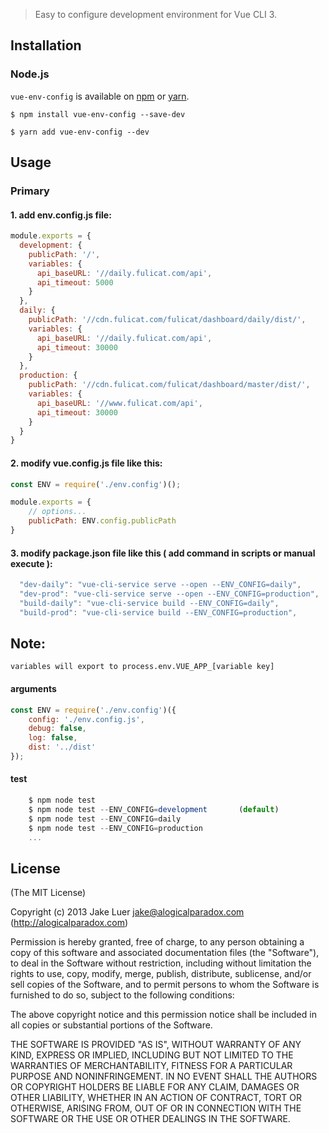 

> Easy to configure development environment for Vue CLI 3.

## Installation

### Node.js

`vue-env-config` is available on [npm](http://npmjs.org) or [yarn](https://yarnpkg.com).

    $ npm install vue-env-config --save-dev

    $ yarn add vue-env-config --dev

## Usage

### Primary

#### 1. add env.config.js file:

```js
module.exports = {
  development: {
    publicPath: '/',
    variables: {
      api_baseURL: '//daily.fulicat.com/api',
      api_timeout: 5000
    }
  },
  daily: {
    publicPath: '//cdn.fulicat.com/fulicat/dashboard/daily/dist/',
    variables: {
      api_baseURL: '//daily.fulicat.com/api',
      api_timeout: 30000
    }
  },
  production: {
    publicPath: '//cdn.fulicat.com/fulicat/dashboard/master/dist/',
    variables: {
      api_baseURL: '//www.fulicat.com/api',
      api_timeout: 30000
    }
  }
}
```

#### 2. modify vue.config.js file like this:

```js
const ENV = require('./env.config')();

module.exports = {
	// options...
	publicPath: ENV.config.publicPath
}
```

#### 3. modify package.json file like this ( add command in scripts or manual execute ):

```js
  "dev-daily": "vue-cli-service serve --open --ENV_CONFIG=daily",
  "dev-prod": "vue-cli-service serve --open --ENV_CONFIG=production",
  "build-daily": "vue-cli-service build --ENV_CONFIG=daily",
  "build-prod": "vue-cli-service build --ENV_CONFIG=production",
```

## Note:
    variables will export to process.env.VUE_APP_[variable key]


#### arguments

```js
const ENV = require('./env.config')({
	config: './env.config.js',
	debug: false,
	log: false,
	dist: '../dist'
});
```



#### test

```js
    $ npm node test
    $ npm node test --ENV_CONFIG=development       (default)
    $ npm node test --ENV_CONFIG=daily
    $ npm node test --ENV_CONFIG=production
    ...
```




## License

(The MIT License)

Copyright (c) 2013 Jake Luer <jake@alogicalparadox.com> (http://alogicalparadox.com)

Permission is hereby granted, free of charge, to any person obtaining a copy
of this software and associated documentation files (the "Software"), to deal
in the Software without restriction, including without limitation the rights
to use, copy, modify, merge, publish, distribute, sublicense, and/or sell
copies of the Software, and to permit persons to whom the Software is
furnished to do so, subject to the following conditions:

The above copyright notice and this permission notice shall be included in
all copies or substantial portions of the Software.

THE SOFTWARE IS PROVIDED "AS IS", WITHOUT WARRANTY OF ANY KIND, EXPRESS OR
IMPLIED, INCLUDING BUT NOT LIMITED TO THE WARRANTIES OF MERCHANTABILITY,
FITNESS FOR A PARTICULAR PURPOSE AND NONINFRINGEMENT. IN NO EVENT SHALL THE
AUTHORS OR COPYRIGHT HOLDERS BE LIABLE FOR ANY CLAIM, DAMAGES OR OTHER
LIABILITY, WHETHER IN AN ACTION OF CONTRACT, TORT OR OTHERWISE, ARISING FROM,
OUT OF OR IN CONNECTION WITH THE SOFTWARE OR THE USE OR OTHER DEALINGS IN
THE SOFTWARE.

